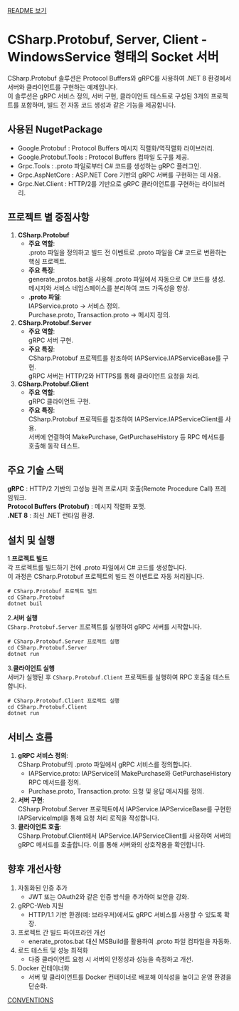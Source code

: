 [README 보기](../README.md)

# CSharp.Protobuf, Server, Client  - WindowsService 형태의 Socket 서버 
CSharp.Protobuf 솔루션은 Protocol Buffers와 gRPC를 사용하여 .NET 8 환경에서 서버와 클라이언트를 구현하는 예제입니다.  
이 솔루션은 gRPC 서비스 정의, 서버 구현, 클라이언트 테스트로 구성된 3개의 프로젝트를 포함하며, 빌드 전 자동 코드 생성과 같은 기능을 제공합니다.  

## 사용된 NugetPackage
 - Google.Protobuf : Protocol Buffers 메시지 직렬화/역직렬화 라이브러리.  
 - Google.Protobuf.Tools : Protocol Buffers 컴파일 도구를 제공.  
 - Grpc.Tools : .proto 파일로부터 C# 코드를 생성하는 gRPC 플러그인.  
 - Grpc.AspNetCore : ASP.NET Core 기반의 gRPC 서버를 구현하는 데 사용.  
 - Grpc.Net.Client : HTTP/2를 기반으로 gRPC 클라이언트를 구현하는 라이브러리.  


## 프로젝트 별 중점사항
1. **CSharp.Protobuf**
    - **주요 역할**:  
      .proto 파일을 정의하고 빌드 전 이벤트로 .proto 파일을 C# 코드로 변환하는 핵심 프로젝트.  
    - **주요 특징**:  
      generate_protos.bat을 사용해 .proto 파일에서 자동으로 C# 코드를 생성.  
      메시지와 서비스 네임스페이스를 분리하여 코드 가독성을 향상.  
    - **.proto 파일**:  
      IAPService.proto → 서비스 정의.  
      Purchase.proto, Transaction.proto → 메시지 정의.  
2. **CSharp.Protobuf.Server**  
    - **주요 역할**:  
      gRPC 서버 구현.  
    - **주요 특징**:  
      CSharp.Protobuf 프로젝트를 참조하여 IAPService.IAPServiceBase를 구현.  
      gRPC 서버는 HTTP/2와 HTTPS를 통해 클라이언트 요청을 처리.  
3. **CSharp.Protobuf.Client**  
    - **주요 역할**:  
      gRPC 클라이언트 구현.
    - **주요 특징**:  
      CSharp.Protobuf 프로젝트를 참조하여 IAPService.IAPServiceClient를 사용.  
      서버에 연결하여 MakePurchase, GetPurchaseHistory 등 RPC 메서드를 호출해 동작 테스트.  

## 주요 기술 스택
**gRPC** : HTTP/2 기반의 고성능 원격 프로시저 호출(Remote Procedure Call) 프레임워크.  
**Protocol Buffers (Protobuf)** : 메시지 직렬화 포맷.  
**.NET 8** : 최신 .NET 런타임 환경.  

  
## 설치 및 실행  
1.**프로젝트 빌드**  
  각 프로젝트를 빌드하기 전에 .proto 파일에서 C# 코드를 생성합니다.  
  이 과정은 CSharp.Protobuf 프로젝트의 빌드 전 이벤트로 자동 처리됩니다.

	# CSharp.Protobuf 프로젝트 빌드  
	cd CSharp.Protobuf  
	dotnet buil  


2.**서버 실행**  
  `CSharp.Protobuf.Server` 프로젝트를 실행하여 gRPC 서버를 시작합니다.    

	# CSharp.Protobuf.Server 프로젝트 실행  
	cd CSharp.Protobuf.Server  
	dotnet run


3.**클라이언트 실행**  
  서버가 실행된 후 `CSharp.Protobuf.Client` 프로젝트를 실행하여 RPC 호출을 테스트합니다.

	# CSharp.Protobuf.Client 프로젝트 실행  
	cd CSharp.Protobuf.Client  
	dotnet run

 
## 서비스 흐름
1. **gRPC 서비스 정의**:  
CSharp.Protobuf의 .proto 파일에서 gRPC 서비스를 정의합니다.  
    - IAPService.proto: IAPService의 MakePurchase와 GetPurchaseHistory RPC 메서드를 정의.
    - Purchase.proto, Transaction.proto: 요청 및 응답 메시지를 정의.
2. **서버 구현**:  
CSharp.Protobuf.Server 프로젝트에서 IAPService.IAPServiceBase를 구현한 IAPServiceImpl을 통해 요청 처리 로직을 작성합니다.
3. **클라이언트 호출**:  
CSharp.Protobuf.Client에서 IAPService.IAPServiceClient를 사용하여 서버의 gRPC 메서드를 호출합니다.
이를 통해 서버와의 상호작용을 확인합니다.


## 향후 개선사항  
1. 자동화된 인증 추가  
    - JWT 또는 OAuth2와 같은 인증 방식을 추가하여 보안을 강화.  
2. gRPC-Web 지원  
    - HTTP/1.1 기반 환경(예: 브라우저)에서도 gRPC 서비스를 사용할 수 있도록 확장.  
3. 프로젝트 간 빌드 파이프라인 개선  
    - enerate_protos.bat 대신 MSBuild를 활용하여 .proto 파일 컴파일을 자동화.  
4. 로드 테스트 및 성능 최적화  
    - 다중 클라이언트 요청 시 서버의 안정성과 성능을 측정하고 개선.  
5. Docker 컨테이너화  
    - 서버 및 클라이언트를 Docker 컨테이너로 배포해 이식성을 높이고 운영 환경을 단순화.  

[CONVENTIONS](CONVENTIONS.md)
